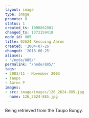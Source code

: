 ```yaml
---
layout: image
type: image
promote: 0
status: 1
created_ts: 1090862001
changed_ts: 1372159410
node_id: 885
title: 02624 Rescuing Aaron
created: '2004-07-26'
changed: '2013-06-25'
aliases:
- "/node/885/"
permalink: "/node/885/"
tags:
- 2003/11 - November 2003
- Taupo
- Aaron P
images:
- src: image/images/126_2624-885.jpg
  name: 126_2624-885.jpg
---
```

Being retrieved from the Taupo Bungy.
